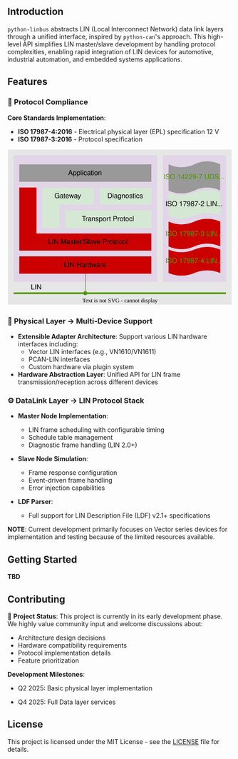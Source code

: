 ## Introduction
`python-linbus` abstracts LIN (Local Interconnect Network) data link layers through a unified interface, inspired by `python-can`'s approach. This high-level API simplifies LIN master/slave development by handling protocol complexities, enabling rapid integration of LIN devices for automotive, industrial automation, and embedded systems applications.

## Features

### 📡 Protocol Compliance

**Core Standards Implementation**:

- **ISO 17987-4:2016** - Electrical physical layer (EPL) specification 12 V
- **ISO 17987-3:2016** - Protocol specification

<img src="./doc/overall_design.svg" alt="LIN Stack Topology" style="zoom: 150%;"/> 

### 🚀 Physical Layer -> Multi-Device Support

- **Extensible Adapter Architecture**: Support various LIN hardware interfaces including:
  - Vector LIN interfaces (e.g., VN1610/VN1611)
  - PCAN-LIN interfaces
  - Custom hardware via plugin system
- **Hardware Abstraction Layer**: Unified API for LIN frame transmission/reception across different devices

### ⚙️ DataLink Layer -> LIN Protocol Stack

- **Master Node Implementation**:
  - LIN frame scheduling with configurable timing
  - Schedule table management
  - Diagnostic frame handling (LIN 2.0+)
- **Slave Node Simulation**:
  - Frame response configuration
  - Event-driven frame handling
  - Error injection capabilities

- **LDF Parser**:
    -  Full support for LIN Description File (LDF) v2.1+ specifications


**NOTE**: Current development primarily focuses on Vector series devices for implementation and testing because of the limited resources available.

## Getting Started

**TBD**

## Contributing

🚧 **Project Status**: This project is currently in its early development phase. We highly value community input and welcome discussions about:
- Architecture design decisions
- Hardware compatibility requirements
- Protocol implementation details
- Feature prioritization

**Development Milestones**:

- Q2 2025: Basic physical layer implementation

- Q4 2025: Full Data layer services

## License

This project is licensed under the MIT License - see the [LICENSE](LICENSE) file for details.

    